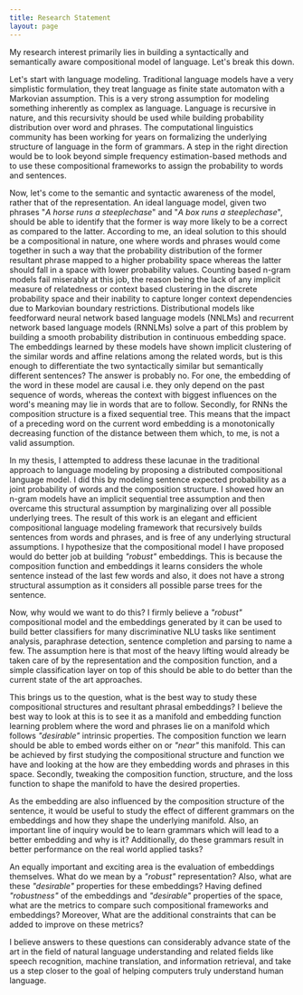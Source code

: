 ```yaml
---
title: Research Statement
layout: page
---
```


My research interest primarily lies in building a syntactically and semantically aware compositional model of language. Let's break this down.

Let's start with language modeling. Traditional language models have a very simplistic formulation, they treat language as finite state automaton with a Markovian assumption. This is a very strong assumption for modeling something inherently as complex as language. Language is recursive in nature, and this recursivity should be used while building probability distribution over word and phrases. The computational linguistics community has been working for years on formalizing the underlying structure of language in the form of grammars. A step in the right direction would be to look beyond simple frequency estimation-based methods and to use these compositional frameworks to assign the probability to words and sentences.

Now, let's come to the semantic and syntactic awareness of the model, rather that of the representation. An ideal language model, given two phrases "*A horse runs a steeplechase*" and "*A box runs a steeplechase*", should be able to identify that the former is way more likely to be a correct as compared to the latter. According to me, an ideal solution to this should be a compositional in nature, one where words and phrases would come together in such a way that the probability distribution of the former resultant phrase mapped to a higher probability space whereas the latter should fall in a space with lower probability values. Counting based n-gram models fail miserably at this job, the reason being the lack of any implicit measure of relatedness or context based clustering in the discrete probability space and their inability to capture longer context dependencies due to Markovian boundary restrictions. Distributional models like feedforward neural network based language models (NNLMs) and recurrent network based language models (RNNLMs) solve a part of this problem by building a smooth probability distribution in continuous embedding space. The embeddings learned by these models have shown implicit clustering of the similar words and affine relations among the related words, but is this enough to differentiate the two syntactically similar but semantically different sentences? The answer is probably no.  For one, the embedding of the word in these model are causal i.e. they only depend on the past sequence of words, whereas the context with biggest influences on the word's meaning may lie in words that are to follow. Secondly, for RNNs the composition structure is a fixed sequential tree. This means that the impact of a preceding word on the current word embedding is a monotonically decreasing function of the distance between them which, to me, is not a valid assumption. 

In my thesis, I attempted to address these lacunae in the traditional approach to language modeling by proposing a distributed compositional language model. I did this by modeling sentence expected probability as a joint probability of words and the composition structure. I  showed how an n-gram models have an implicit sequential tree assumption and then overcame this structural assumption by marginalizing over all possible underlying trees. The result of this work is an elegant and efficient compositional language modeling framework that recursively builds sentences from words and phrases, and is free of any underlying structural assumptions. I hypothesize that the compositional model I have proposed would do better job at building *"robust"* embeddings. This is because the composition function and embeddings it learns considers the whole sentence instead of the last few words and also, it does not have a strong structural assumption as it considers all possible parse trees for the sentence.

Now, why would we want to do this? I firmly believe a *"robust"* compositional model and the embeddings generated by it can be used to build better classifiers for many discriminative NLU tasks like sentiment analysis, paraphrase detection, sentence completion and parsing to name a few. The assumption here is that most of the heavy lifting would already be taken care of by the representation and the composition function, and a simple classification layer on top of this should be able to do better than the current state of the art approaches.

This brings us to the question, what is the best way to study these compositional structures and resultant phrasal embeddings? I believe the best way to look at this is to see it as a manifold and embedding function learning problem where the word and phrases lie on a manifold which follows *"desirable"* intrinsic properties. The composition function we learn should be able to embed words either on or *"near"* this manifold. This can be achieved by first studying the compositional structure and function we have and looking at the how are they embedding words and phrases in this space. Secondly, tweaking the composition function, structure, and the loss function to shape the manifold to have the desired properties. 

As the embedding are also influenced by the composition structure of the sentence, it would be useful to study the effect of different grammars on the embeddings and how they shape the underlying manifold. Also, an important line of inquiry would be to learn grammars which will lead to a better embedding and why is it? Additionally, do these grammars result in better performance on the real world applied tasks?

An equally important and exciting area is the evaluation of embeddings themselves. What do we mean by a *"robust"* representation? Also, what are these *"desirable"* properties for these embeddings? Having defined *"robustness"*  of the embeddings and *"desirable"* properties of the space, what are the metrics to compare such compositional frameworks and embeddings? Moreover, What are the additional constraints that can be added to improve on these metrics? 

I believe answers to these questions can considerably advance state of the art in the field of natural language understanding and related fields like speech recognition, machine translation, and information retrieval, and take us a step closer to the goal of helping computers truly understand human language.